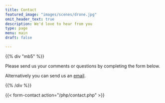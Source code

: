```yaml
---
title: Contact
featured_image: "images/scenes/drone.jpg"
omit_header_text: true
description: We'd love to hear from you
type: page
menu: main
draft: false

---
```


{{% div "mb5" %}}

Please send us your comments or questions by completing the form below.

Alternatively you can send us an [email](mailto:info@digilego.eu).

{{% /div %}}


{{< form-contact action="/php/contact.php"  >}}
